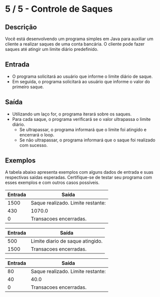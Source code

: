 # 5 / 5 - Controle de Saques

## Descrição

Você está desenvolvendo um programa simples em Java para auxiliar um cliente a realizar saques de uma conta bancária. O cliente pode fazer saques até atingir um limite diário predefinido.

## Entrada

* O programa solicitará ao usuário que informe o limite diário de saque.
* Em seguida, o programa solicitará ao usuário que informe o valor do primeiro saque.

## Saída

* Utilizando um laço for, o programa iterará sobre os saques.
* Para cada saque, o programa verificará se o valor ultrapassa o limite diário.
    * Se ultrapassar, o programa informará que o limite foi atingido e encerrará o loop.
    * Se não ultrapassar, o programa informará que o saque foi realizado com sucesso.

## Exemplos

A tabela abaixo apresenta exemplos com alguns dados de entrada e suas respectivas saídas esperadas. Certifique-se de testar seu programa com esses exemplos e com outros casos possíveis.

| Entrada | Saída |
| ------- | ----- |
| 1500 | Saque realizado. Limite restante: |
| 430 | 1070.0 |
| 0 | Transacoes encerradas.|

| Entrada | Saída |
| ------- | ----- |
| 500 | Limite diario de saque atingido. |
| 1500 | Transacoes encerradas. |

| Entrada | Saída |
| ------- | ----- |
| 80 | Saque realizado. Limite restante: |
| 40 | 40.0 |
| 0 | Transacoes encerradas. |